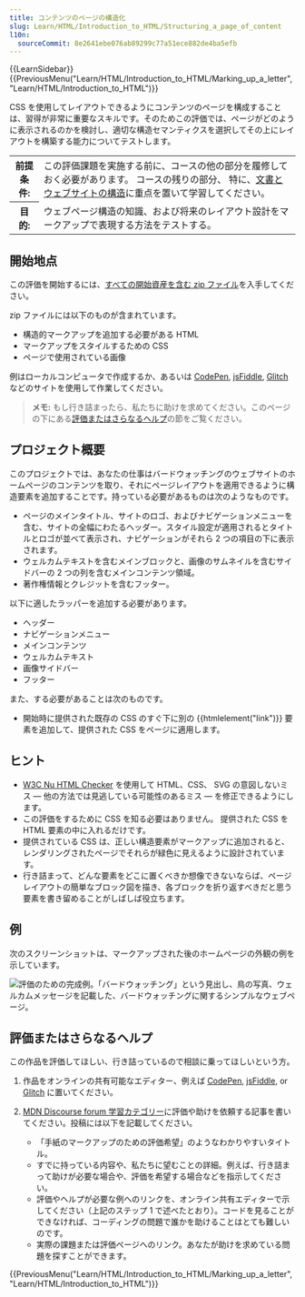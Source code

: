 ```yaml
---
title: コンテンツのページの構造化
slug: Learn/HTML/Introduction_to_HTML/Structuring_a_page_of_content
l10n:
  sourceCommit: 8e2641ebe076ab89299c77a51ece882de4ba5efb
---
```


{{LearnSidebar}}{{PreviousMenu("Learn/HTML/Introduction_to_HTML/Marking_up_a_letter", "Learn/HTML/Introduction_to_HTML")}}

CSS を使用してレイアウトできるようにコンテンツのページを構成することは、習得が非常に重要なスキルです。そのためこの評価では、ページがどのように表示されるのかを検討し、適切な構造セマンティクスを選択してその上にレイアウトを構築する能力についてテストします。

<table>
  <tbody>
    <tr>
      <th scope="row">前提条件:</th>
      <td>
        この評価課題を実施する前に、コースの他の部分を履修しておく必要があります。
        コースの残りの部分、
        特に、<a
          href="/ja/docs/Learn/HTML/Introduction_to_HTML/Document_and_website_structure"
          >文書とウェブサイトの構造</a
        >に重点を置いて学習してください。
      </td>
    </tr>
    <tr>
      <th scope="row">目的:</th>
      <td>
        ウェブページ構造の知識、および将来のレイアウト設計をマークアップで表現する方法をテストする。
      </td>
    </tr>
  </tbody>
</table>

## 開始地点

この評価を開始するには、[すべての開始資産を含む zip ファイル](https://raw.githubusercontent.com/mdn/learning-area/main/html/introduction-to-html/structuring-a-page-of-content-start/assets.zip)を入手してください。

zip ファイルには以下のものが含まれています。

- 構造的マークアップを追加する必要がある HTML
- マークアップをスタイルするための CSS
- ページで使用されている画像

例はローカルコンピュータで作成するか、あるいは [CodePen](https://codepen.io/), [jsFiddle](https://jsfiddle.net/), [Glitch](https://glitch.com/) などのサイトを使用して作業してください。

> **メモ:** もし行き詰まったら、私たちに助けを求めてください。このページの下にある[評価またはさらなるヘルプ](#評価またはさらなるヘルプ)の節をご覧ください。

## プロジェクト概要

このプロジェクトでは、あなたの仕事はバードウォッチングのウェブサイトのホームページのコンテンツを取り、それにページレイアウトを適用できるように構造要素を追加することです。持っている必要があるものは次のようなものです。

- ページのメインタイトル、サイトのロゴ、およびナビゲーションメニューを含む、サイトの全幅にわたるヘッダー。スタイル設定が適用されるとタイトルとロゴが並べて表示され、ナビゲーションがそれら 2 つの項目の下に表示されます。
- ウェルカムテキストを含むメインブロックと、画像のサムネイルを含むサイドバーの 2 つの列を含むメインコンテンツ領域。
- 著作権情報とクレジットを含むフッター。

以下に適したラッパーを追加する必要があります。

- ヘッダー
- ナビゲーションメニュー
- メインコンテンツ
- ウェルカムテキスト
- 画像サイドバー
- フッター

また、する必要があることは次のものです。

- 開始時に提供された既存の CSS のすぐ下に別の {{htmlelement("link")}} 要素を追加して、提供された CSS をページに適用します。

## ヒント

- [W3C Nu HTML Checker](https://validator.w3.org/nu/) を使用して HTML、CSS、 SVG の意図しないミス — 他の方法では見逃している可能性のあるミス — を修正できるようにします。
- この評価をするために CSS を知る必要はありません。 提供された CSS を HTML 要素の中に入れるだけです。
- 提供されている CSS は、正しい構造要素がマークアップに追加されると、レンダリングされたページでそれらが緑色に見えるように設計されています。
- 行き詰まって、どんな要素をどこに置くべきか想像できないならば、ページレイアウトの簡単なブロック図を描き、各ブロックを折り返すべきだと思う要素を書き留めることがしばしば役立ちます。

## 例

次のスクリーンショットは、マークアップされた後のホームページの外観の例を示しています。

![評価のための完成例。「バードウォッチング」という見出し、鳥の写真、ウェルカムメッセージを記載した、バードウォッチングに関するシンプルなウェブページ。](example-page.png)

## 評価またはさらなるヘルプ

この作品を評価してほしい、行き詰っているので相談に乗ってほしいという方。

1. 作品をオンラインの共有可能なエディター、例えば [CodePen](https://codepen.io/), [jsFiddle](https://jsfiddle.net/), or [Glitch](https://glitch.com/) に置いてください。
2. [MDN Discourse forum 学習カテゴリー](https://discourse.mozilla.org/c/mdn/learn/250)に評価や助けを依頼する記事を書いてください。投稿には以下を記載してください。

   - 「手紙のマークアップのための評価希望」のようなわかりやすいタイトル。
   - すでに持っている内容や、私たちに望むことの詳細。例えば、行き詰まって助けが必要な場合や、評価を希望する場合などを指示してください。
   - 評価やヘルプが必要な例へのリンクを、オンライン共有エディターで示してください（上記のステップ 1 で述べたとおり）。コードを見ることができなければ、コーディングの問題で誰かを助けることはとても難しいのです。
   - 実際の課題または評価ページへのリンク。あなたが助けを求めている問題を探すことができます。

{{PreviousMenu("Learn/HTML/Introduction_to_HTML/Marking_up_a_letter", "Learn/HTML/Introduction_to_HTML")}}
